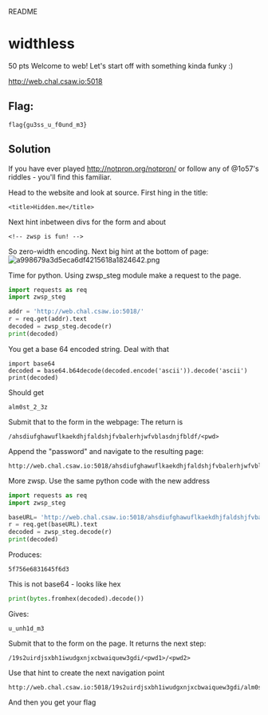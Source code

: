 README

# widthless
50 pts
Welcome to web! Let's start off with something kinda funky :)

http://web.chal.csaw.io:5018

## Flag:
```flag
flag{gu3ss_u_f0und_m3}
```

## Solution
If you have ever played http://notpron.org/notpron/ or follow any of @1o57's riddles - you'll find this familiar.

Head to the website and look at source. First hing in the title:
```
<title>Hidden.me</title>
```
Next hint inbetween divs for the form and about
```
<!-- zwsp is fun! -->
```
So zero-width encoding. Next big hint at the bottom of page:
![a998679a3d5eca6df4215618a1824642.png](../../../../_resources/a6680472145d4d768a26eae08fe2f7c2.png)

Time for python. Using zwsp_steg module make a request to the page.
```python
import requests as req
import zwsp_steg

addr = 'http://web.chal.csaw.io:5018/'
r = req.get(addr).text
decoded = zwsp_steg.decode(r)
print(decoded)
```

You get a base 64 encoded string. Deal with that
```
import base64
decoded = base64.b64decode(decoded.encode('ascii')).decode('ascii')
print(decoded)
```

Should get
```
alm0st_2_3z
```

Submit that to the form in the webpage: The return is
```
/ahsdiufghawuflkaekdhjfaldshjfvbalerhjwfvblasdnjfbldf/<pwd>
```

Append the "password" and navigate to the resulting page:
```
http://web.chal.csaw.io:5018/ahsdiufghawuflkaekdhjfaldshjfvbalerhjwfvblasdnjfbldf/alm0st_2_3z
```

More zwsp. Use the same python code with the new address
```python
import requests as req
import zwsp_steg

baseURL= 'http://web.chal.csaw.io:5018/ahsdiufghawuflkaekdhjfaldshjfvbalerhjwfvblasdnjfbldf/alm0st_2_3z'
r = req.get(baseURL).text
decoded = zwsp_steg.decode(r)
print(decoded)
```

Produces:
```
5f756e6831645f6d3
```
This is not base64 - looks like hex
```python
print(bytes.fromhex(decoded).decode())
```

Gives:
```
u_unh1d_m3
```

Submit that to the form on the page. It returns the next step:
```
/19s2uirdjsxbh1iwudgxnjxcbwaiquew3gdi/<pwd1>/<pwd2>
```

Use that hint to create the next navigation point
```
http://web.chal.csaw.io:5018/19s2uirdjsxbh1iwudgxnjxcbwaiquew3gdi/alm0st_2_3z/u_unh1d_m3
```

And then you get your flag
